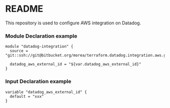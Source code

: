 # README #

This repository is used to configure AWS integration on Datadog. 


### Module Declaration example ###

```
module "datadog-integration" {
  source = "git::ssh://git@bitbucket.org/morea/terraform.datadog.integration.aws.git"

  datadog_aws_external_id = "${var.datadog_aws_external_id}"
}
```

### Input Declaration example ###

```
variable "datadog_aws_external_id" {
  default = "xxx"
}
```

